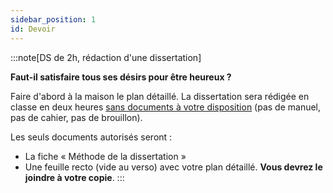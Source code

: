 ```yaml
---
sidebar_position: 1
id: Devoir
---
```


:::note[DS de 2h, rédaction d'une dissertation] 

**Faut-il satisfaire tous ses désirs pour être heureux ?**

Faire d'abord à la maison le plan détaillé. La dissertation sera rédigée en classe en deux heures <u>sans documents à votre disposition</u> (pas de manuel, pas de cahier, pas de brouillon).   

Les seuls documents autorisés seront :
-	La fiche « Méthode de la dissertation »
-	Une feuille recto (vide au verso) avec votre plan détaillé. **Vous devrez le joindre à votre copie**.
::: 